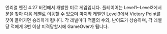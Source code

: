 언리얼 엔진 4.27 버전에서 개발한 미로 게임입니다.
플레이어는 Level1~Level2에서 문을 찾아 다음 레벨로 이동할 수 있으며 마지막 레벨인 Level3에서 Victory Point를 찾아 들어가면 승리하게 됩니다.
각 레벨마다 적들의 수와, 난이도가 상승하며, 각 레벨당 적에게 3번 이상 피격당할시에 GameOver가 됩니다.
